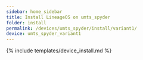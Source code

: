 ```yaml
---
sidebar: home_sidebar
title: Install LineageOS on umts_spyder
folder: install
permalink: /devices/umts_spyder/install/variant1/
device: umts_spyder_variant1
---
```

{% include templates/device_install.md %}

